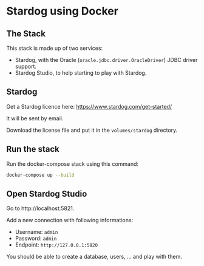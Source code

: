 # Stardog using Docker

## The Stack

This stack is made up of two services:

- Stardog, with the Oracle (`oracle.jdbc.driver.OracleDriver`) JDBC driver support.
- Stardog Studio, to help starting to play with Stardog.

## Stardog

Get a Stardog licence here: https://www.stardog.com/get-started/

It will be sent by email.

Download the license file and put it in the `volumes/stardog` directory.

## Run the stack

Run the docker-compose stack using this command:

```sh
docker-compose up --build
```

## Open Stardog Studio

Go to http://localhost:5821.

Add a new connection with following informations:

- Username: `admin`
- Password: `admin`
- Endpoint: `http://127.0.0.1:5820`

You should be able to create a database, users, … and play with them.
